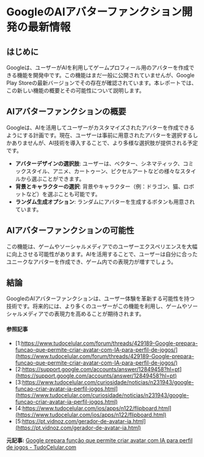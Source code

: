 # GoogleのAIアバターファンクション開発の最新情報

## はじめに

Googleは、ユーザーがAIを利用してゲームプロフィール用のアバターを作成できる機能を開発中です。この機能はまだ一般に公開されていませんが、Google Play Storeの最新バージョンでその存在が確認されています。本レポートでは、この新しい機能の概要とその可能性について説明します。

## AIアバターファンクションの概要

Googleは、AIを活用してユーザーがカスタマイズされたアバターを作成できるようにする計画です。現在、ユーザーは事前に用意されたアバターを選択するしかありませんが、AI技術を導入することで、より多様な選択肢が提供される予定です。

- **アバターデザインの選択肢**: ユーザーは、ベクター、シネマティック、コミックスタイル、アニメ、カートゥーン、ピクセルアートなどの様々なスタイルから選ぶことができます。
- **背景とキャラクターの選択**: 背景やキャラクター（例：ドラゴン、猫、ロボットなど）を選ぶことも可能です。
- **ランダム生成オプション**: ランダムにアバターを生成するボタンも用意されています。

## AIアバターファンクションの可能性

この機能は、ゲームやソーシャルメディアでのユーザーエクスペリエンスを大幅に向上させる可能性があります。AIを活用することで、ユーザーは自分に合ったユニークなアバターを作成でき、ゲーム内での表現力が増すでしょう。

## 結論

GoogleのAIアバターファンクションは、ユーザー体験を革新する可能性を持つ技術です。将来的には、より多くのユーザーがこの機能を利用し、ゲームやソーシャルメディアでの表現力を高めることが期待されます。

#### 参照記事
- [1:https://www.tudocelular.com/forum/threads/429189-Google-prepara-funcao-que-permite-criar-avatar-com-IA-para-perfil-de-jogos/](https://www.tudocelular.com/forum/threads/429189-Google-prepara-funcao-que-permite-criar-avatar-com-IA-para-perfil-de-jogos/)
- [2:https://support.google.com/accounts/answer/12849458?hl=pt](https://support.google.com/accounts/answer/12849458?hl=pt)
- [3:https://www.tudocelular.com/curiosidade/noticias/n231943/google-funcao-criar-avatar-ia-perfil-jogos.html](https://www.tudocelular.com/curiosidade/noticias/n231943/google-funcao-criar-avatar-ia-perfil-jogos.html)
- [4:https://www.tudocelular.com/ios/apps/n122/flipboard.html](https://www.tudocelular.com/ios/apps/n122/flipboard.html)
- [5:https://pt.vidnoz.com/gerador-de-avatar-ia.html](https://pt.vidnoz.com/gerador-de-avatar-ia.html)


**元記事:** [Google prepara função que permite criar avatar com IA para perfil de jogos - TudoCelular.com](https://www.tudocelular.com/curiosidade/noticias/n231943/google-funcao-criar-avatar-ia-perfil-jogos.html)
